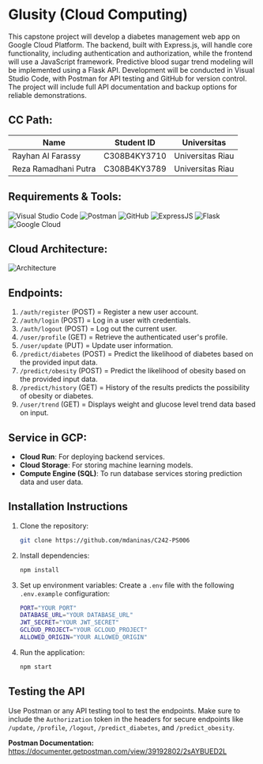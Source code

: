 # Glusity (Cloud Computing)

This capstone project will develop a diabetes management web app on Google Cloud Platform. The backend, built with Express.js, will handle core functionality, including authentication and authorization, while the frontend will use a JavaScript framework. Predictive blood sugar trend modeling will be implemented using a Flask API. Development will be conducted in Visual Studio Code, with Postman for API testing and GitHub for version control. The project will include full API documentation and backup options for reliable demonstrations.

## **CC Path:**

| Name                 | Student ID   | Universitas      |
| -------------------- | ------------ | ---------------- |
| Rayhan Al Farassy    | C308B4KY3710 | Universitas Riau |
| Reza Ramadhani Putra | C308B4KY3789 | Universitas Riau |

## **Requirements & Tools:**

![Visual Studio Code](https://img.shields.io/badge/Visual%20Studio%20Code-0078d7.svg?style=for-the-badge&logo=visual-studio-code&logoColor=white)
![Postman](https://img.shields.io/badge/Postman-FF6C37?style=for-the-badge&logo=postman&logoColor=white)
![GitHub](https://img.shields.io/badge/github-%23121011.svg?style=for-the-badge&logo=github&logoColor=white)
![ExpressJS](https://img.shields.io/badge/Express-%23F7DF1E?style=for-the-badge&logo=javascript&logoColor=white)
![Flask](https://img.shields.io/badge/flask-%23000.svg?style=for-the-badge&logo=flask&logoColor=white)
![Google Cloud](https://img.shields.io/badge/GoogleCloud-%234285F4.svg?style=for-the-badge&logo=google-cloud&logoColor=white)

## **Cloud Architecture:**

![Architecture](https://github.com/mdaninas/Capstone-Project/blob/main/images/architecture.png)

## **Endpoints:**

 1. `/auth/register` (POST) = Register a new user account.
 2. `/auth/login` (POST) = Log in a user with credentials.
 3. `/auth/logout` (POST) = Log out the current user.
 4. `/user/profile` (GET) = Retrieve the authenticated user's profile.
 5. `/user/update` (PUT) = Update user information.
 6. `/predict/diabetes` (POST) = Predict the likelihood of diabetes based on the provided input data.
 7. `/predict/obesity` (POST) = Predict the likelihood of obesity based on the provided input data.
 8. `/predict/history` (GET) = History of the results predicts the possibility of obesity or diabetes.
 9. `/user/trend` (GET) = Displays weight and glucose level trend data based on input.

## **Service in GCP:**

- **Cloud Run**: For deploying backend services.
- **Cloud Storage**: For storing machine learning models.
- **Compute Engine (SQL)**: To run database services storing prediction data and user data.

## **Installation Instructions**

1. Clone the repository:
    ```bash
    git clone https://github.com/mdaninas/C242-PS006
    ```

2. Install dependencies:
    ```bash
    npm install
    ```

3. Set up environment variables:
    Create a `.env` file with the following `.env.example` configuration:
    ```bash
    PORT="YOUR PORT"
    DATABASE_URL="YOUR DATABASE_URL"
    JWT_SECRET="YOUR JWT_SECRET"
    GCLOUD_PROJECT="YOUR GCLOUD_PROJECT"
    ALLOWED_ORIGIN="YOUR ALLOWED_ORIGIN"
    ```

4. Run the application:
    ```bash
    npm start
    ```

## **Testing the API**

Use Postman or any API testing tool to test the endpoints. Make sure to include the `Authorization` token in the headers for secure endpoints like `/update`, `/profile`, `/logout`, `/predict_diabetes`, and `/predict_obesity`.

**Postman Documentation:** https://documenter.getpostman.com/view/39192802/2sAYBUED2L

